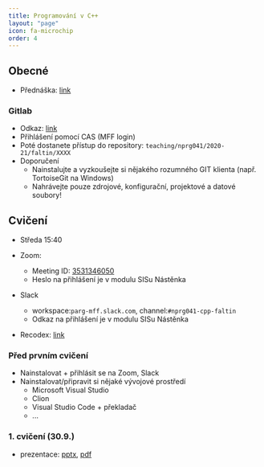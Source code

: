 ```yaml
---
title: Programování v C++
layout: "page"
icon: fa-microchip
order: 4
---
```


## Obecné
- Přednáška: [link](https://www.ksi.mff.cuni.cz/teaching/nprg041-web/)

### Gitlab
- Odkaz: [link](https://gitlab.mff.cuni.cz/)
- Přihlášení pomocí CAS (MFF login)
- Poté dostanete přístup do repository: `teaching/nprg041/2020-21/faltin/XXXX`
- Doporučení
  - Nainstalujte a vyzkoušejte si nějakého rozumného GIT klienta (např. TortoiseGit na Windows)
  - Nahrávejte pouze zdrojové, konfigurační, projektové a datové soubory!  

## Cvičení
- Středa 15:40
- Zoom:
  - Meeting ID: [3531346050](https://matfyz.zoom.us/j/3531346050)
  - Heslo na přihlášení je v modulu SISu Nástěnka

- Slack
  - workspace:`parg-mff.slack.com`, channel:`#nprg041-cpp-faltin`
  - Odkaz na přihlášení je v modulu SISu Nástěnka
  
- Recodex: [link](https://recodex.mff.cuni.cz/)
  
### Před prvním cvičení
- Nainstalovat + přihlásit se na Zoom, Slack
- Nainstalovat/připravit si nějaké vývojové prostředí
  - Microsoft Visual Studio
  - Clion
  - Visual Studio Code + překladač
  - ... 

### 1. cvičení (30.9.)
- prezentace: [pptx](data/2020-21/cpp/ex01_v1.pptx), [pdf](data/2020-21/cpp/ex01_v1.pdf)